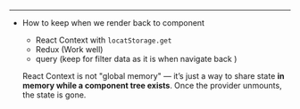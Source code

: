 
---

- How to keep when we render back to component
     - React Context with `locatStorage.get`
     - Redux (Work well)
     - query (keep for filter data as it is when navigate back )
       
       
    React Context is not "global memory" — it’s just a way to share state **in memory while a component tree exists**. Once the provider unmounts, the state is gone.